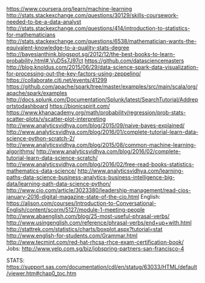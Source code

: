 https://www.coursera.org/learn/machine-learning
http://stats.stackexchange.com/questions/30129/skills-coursework-needed-to-be-a-data-analyst
http://stats.stackexchange.com/questions/414/introduction-to-statistics-for-mathematicians
http://stats.stackexchange.com/questions/6538/mathematician-wants-the-equivalent-knowledge-to-a-quality-stats-degree
http://bayesianthink.blogspot.sg/2012/12/the-best-books-to-learn-probability.html#.VuD5s7J97ct
https://github.com/datasciencemasters
http://blog.knoldus.com/2015/06/29/data-science-spark-data-visualization-for-processing-out-the-key-factors-using-zeppeling/
https://collaborate.citi.net/events/41299
https://github.com/apache/spark/tree/master/examples/src/main/scala/org/apache/spark/examples
http://docs.splunk.com/Documentation/Splunk/latest/SearchTutorial/Addreportstodashboard
https://bionicspirit.com/
https://www.khanacademy.org/math/probability/regression/prob-stats-scatter-plots/v/scatter-plot-interpreting
http://www.analyticsvidhya.com/blog/2015/09/naive-bayes-explained/
http://www.analyticsvidhya.com/blog/2016/01/complete-tutorial-learn-data-science-python-scratch-2/
http://www.analyticsvidhya.com/blog/2015/08/common-machine-learning-algorithms/
http://www.analyticsvidhya.com/blog/2016/02/complete-tutorial-learn-data-science-scratch/
http://www.analyticsvidhya.com/blog/2016/02/free-read-books-statistics-mathematics-data-science/
http://www.analyticsvidhya.com/learning-paths-data-science-business-analytics-business-intelligence-big-data/learning-path-data-science-python/
http://www.cio.com/article/3023380/leadership-management/read-cios-january-2016-digital-magazine-state-of-the-cio.html
English:  https://alison.com/courses/Introduction-to-Conversational-English/content/scorm/5127/module-1-meeting-people
          http://www.abaenglish.com/blog/25-most-useful-phrasal-verbs/
          http://www.usingenglish.com/reference/phrasal-verbs/end+up+with.html
          http://stattrek.com/statistics/charts/boxplot.aspx?tutorial=stat
          http://www.english-for-students.com/Grammar.html
          http://www.tecmint.com/red-hat-rhcsa-rhce-exam-certification-book/
Jobs:  http://www.yelp.com.sg/biz/jobspring-partners-san-francisco-4

STATS: https://support.sas.com/documentation/cdl/en/statug/63033/HTML/default/viewer.htm#chap0_toc.htm
